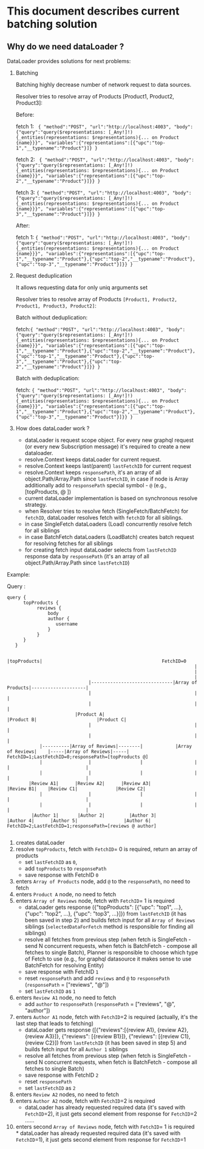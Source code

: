 # This document describes current batching solution

## Why do we need dataLoader ?

DataLoader provides solutions for next problems:

1. Batching 
   
    Batching highly decrease number of network request to data sources.
   
      Resolver tries to resolve array of Products [Product1, Product2, Product3]:
   
      Before:
   
   fetch 1: ```
     {
       "method":"POST",
       "url":"http://localhost:4003",
       "body":{"query":"query($representations: [_Any!]!){_entities(representations: $representations){... on Product {name}}}",
       "variables":{"representations":[{"upc":"top-1","__typename":"Product"}]}
   }```
   
   fetch 2: ```
   {
      "method":"POST",
      "url":"http://localhost:4003",
      "body":{"query":"query($representations: [_Any!]!){_entities(representations: $representations){... on Product {name}}}",
      "variables":{"representations":[{"upc":"top-2","__typename":"Product"}]}}
      }```
   
      fetch 3: ```{
      "method":"POST",
      "url":"http://localhost:4003",
      "body":{"query":"query($representations: [_Any!]!){_entities(representations: $representations){... on Product {name}}}",
      "variables":{"representations":[{"upc":"top-3","__typename":"Product"}]}}
      }```
   
      After:
   
      fetch 1: ```{
      "method":"POST",
      "url":"http://localhost:4003",
      "body":{"query":"query($representations: [_Any!]!){_entities(representations: $representations){... on Product {name}}}",
      "variables":{"representations":[{"upc":"top-1","__typename":"Product"},{"upc":"top-2","__typename":"Product"},{"upc":"top-3","__typename":"Product"}]}}
      }```

2. Request deduplication
    
    It allows requesting data for only uniq arguments set 
   
    Resolver tries to resolve array of Products ```[Product1, Product2, Product1, Product3, Product2]```:
    
    Batch without deduplication:
   
      fetch:```{
         "method":"POST",
         "url":"http://localhost:4003",
         "body":{"query":"query($representations: [_Any!]!){_entities(representations: $representations){... on Product {name}}}",
         "variables":{"representations":[{"upc":"top-1","__typename":"Product"},{"upc":"top-2","__typename":"Product"},{"upc":"top-1","__typename":"Product"},{"upc":"top-3","__typename":"Product"},{"upc":"top-2","__typename":"Product"}]}}
      }```
   
      Batch with deduplication:
   
      fetch: ```{
      "method":"POST",
      "url":"http://localhost:4003",
      "body":{"query":"query($representations: [_Any!]!){_entities(representations: $representations){... on Product {name}}}",
      "variables":{"representations":[{"upc":"top-1","__typename":"Product"},{"upc":"top-2","__typename":"Product"},{"upc":"top-3","__typename":"Product"}]}}
      }```

2. How does dataLoader work ?
    - dataLoader is request scope object. For every new graphql request (or every new Subscription message) it's required to create a new dataloader.
    - resolve.Context keeps dataLoader for current request.
    - resolve.Context keeps last(parent) `lastFetchID` for current request
    - resolve.Context keeps `responsePath`, it's an array of all object.Path/Array.Path since `lastFetchID`, 
      in case if node is Array additionally add to `responsePath` special symbol - `@` (e.g., [topProducts, @ ])
    - current dataLoader implementation is based on synchronous resolve strategy.
    - when Resolver tries to resolve fetch (SingleFetch/BatchFetch) for `fetchID`, dataLoader resolves fetch with `fetchID` for all siblings.
    - in case SingleFetch dataLoaders (Load) concurrently resolve fetch for all siblings
    - in case BatchFetch dataLoaders (LoadBatch) creates batch request for resolving fetches for all siblings
    - for creating fetch input dataLoader selects from `lastFetchID` response data by `responsePath` (it's an array of all object.Path/Array.Path since `lastFetchID`)
   
Example: 

   Query :
   ```
   query { 
         topProducts { 
              reviews { 
                  body
                  author { 
                     username 
                  } 
              } 
         } 
      }
   ```

   
   
   ```
                                                                  |topProducts|                                            FetchID=0
                                                                        |
                                                                        |
                                                                        |    
                                 |------------------------------|Array of Products|--------------------|
                                 |                                      |                              |
                                 |                                      |                              |   
                            |Product A|                           |Product B|                      |Product C|                
                                 |                                      |                              |  
                                 |                                      |                              |    
               |----------|Array of Reviews|--------|            |Array of Reviews|    |-----|Array of Reviews|-----|      FetchID=1;LastFetchID=0;responsePath=[topProducts @]
               |                 |                  |                   |              |                            |  
               |                 |                  |                   |              |                            |
           |Review A1|      |Review A2|      |Review A3|             |Review B1|    |Review C1|              |Review C2|
               |                 |                  |                   |              |                            |
               |                 |                  |                   |              |                            |
            |Author 1|       |Author 2|         |Author 3|         |Author 4|      |Author 5|                 |Author 6|   FetchID=2;LastFetchID=1;responsePath=[reviews @ author]
   
   
   ```
   1. creates dataLoader
   2. resolve `topProducts`, fetch with `FetchID`= 0 is required, return an array of products
      * set `lastFetchID` as `0`, 
      * add `topProducts` to `responsePath`
      * save response with FetchID `0`
   3. enters `Array of Products` node, add `@` to the `responsePath`, no need to fetch
   4. enters `Product A` node, no need to fetch
   5. enters `Array of Reviews` node, fetch with `FetchID`= 1 is required
      * dataLoader gets response ({"topProducts": [{"upc": "top1", ...}, {"upc": "top2", ...}, {"upc": "top3", ...}]}) from `lastFetchID` (it has been saved in step 2) 
        and builds fetch input for all `Array of Reviews` siblings (`selectedDataForFetch` method is responsible for finding all siblings)
      * resolve all fetches from previous step (when fetch is SingleFetch - send N concurrent requests, when fetch is BatchFetch - compose all fetches to single Batch),
         Planner is responsible to choose which type of Fetch to use (e.g., for graphql datasource it makes sense to use BatchFetch for resolving Entity)
      * save response with FetchID `1`
      * reset `responsePath` and add `reviews` and `@` to `responsePath` (`responsePath` = ["reviews", "@"])
      * set `lastFetchID` as `1`
   6. enters `Review A1` node, no need to fetch
      * add `author` to `responsePath` (`responsePath` = ["reviews", "@", "author"])
   7. enters `Author A1` node, fetch with `FetchID`=2 is required (actually, it's the last step that leads to fetching)
      * dataLoader gets response ([{"reviews":[{review A1}, {review A2}, {review A3}]}, {"reviews": [{review B1}]}, {"reviews": [{review C1}, {review C2}]) from `lastFetchID` (it has been saved in step 5)
      and builds fetch input for all `Author 1` siblings
      * resolve all fetches from previous step (when fetch is SingleFetch - send N concurrent requests, when fetch is BatchFetch - compose all fetches to single Batch)
      * save response with FetchID `2`
      * reset `responsePath`
      * set `lastFetchID` as `2`
   8. enters `Review A2` nodes, no need to fetch 
   9. enters `Author A2` node, fetch with `FetchID`=2 is required
      * dataLoader has already requested required data (it's saved with `FetchID`=2), it just gets second element from response for `FetchID`=2
    ......
   10. enters second `Array of Reviews` node, fetch with `FetchID`= 1 is required
      * dataLoader has already requested required data (it's saved with `FetchID`=1), it just gets second element from response for `FetchID`=1
    